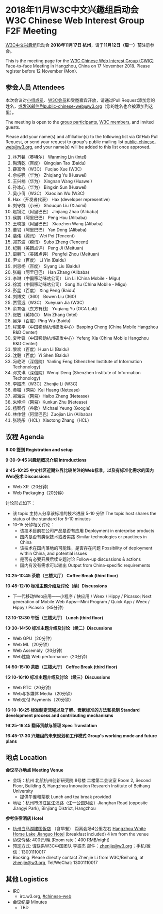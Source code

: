 # 2018年11月W3C中文兴趣组启动会 W3C Chinese Web Interest Group F2F Meeting

[W3C中文兴趣组](https://www.w3.org/2018/chinese-web-ig/)启动会 **2018年11月17日 杭州**，请于**11月12日（周一）前**注册参会。

This is the meeting page for the [W3C Chinese Web Interest Group (CWIG)](https://www.w3.org/2018/chinese-web-ig/) Face-to-face Meeting in Hangzhou, China on 17 November 2018. Please register before 12 November (Mon).

## 参会人员 Attendees

本次会议对[小组成员](https://www.w3.org/2000/09/dbwg/details?group=109611&public=1)、[W3C会员](https://www.w3.org/Consortium/Member/List)和受邀嘉宾开放，请通过Pull Request添加您的姓名，或发送邮件到public-chinese-web@w3.org（您的姓名也会被添加到这里）。

The meeting is open to the [group participants](https://www.w3.org/2000/09/dbwg/details?group=109611&public=1), [W3C members](https://www.w3.org/Consortium/Member/List), and invited guests.

Please add your name(s) and affiliation(s) to the following list via GitHub Pull Request, or send your request to group's public mailing list public-chinese-web@w3.org, and your name(s) will be added to this list once approved.

1. 林万铭（英特尔） Wanming Lin (Intel)
1. 陶清乾（百度） Qingqian Tao (Baidu)
1. 薛富侨（W3C） Fuqiao Xue (W3C)
1. 余枝强（华为） Zhiqiang Yu (Huawei)
1. 王兴楠（华为） Xingnan Wang (Huawei)
1. 孙冰心（华为） Bingxin Sun (Huawei)
1. 吴小倩（W3C） Xiaoqian Wu (W3C)
1. Hax（开发者代表） Hax (developer representive)
1. 刘守群（小米） Shouqun Liu (Xiaomi)
1. 赵锦江（阿里巴巴） Jinjiang Zhao (Alibaba)
1. 侯鹏（阿里巴巴） Peng Hou (Alibaba)
1. 王晓振（阿里巴巴） Xiaozhen Wang (Alibaba)
1. 董岩（阿里巴巴） Yan Dong (Alibaba)
1. 裴伟（腾讯） Wei Pei (Tencent)
1. 郑苏波（腾讯） Subo Zheng (Tencent)
1. 纪鹏（美团点评） Peng Ji (Meituan)
1. 周鹏飞（美团点评） Pengfei Zhou (Meituan)
1. 尹立（百度） Li Yin (Baidu)
1. 刘思杨（百度） Siyang Liu (Baidu)
1. 张翰（阿里巴巴） Han Zhang (Alibaba)
1. 李琳（中国移动咪咕公司） Lin Li (China Mobile - Migu)
1. 徐嵩（中国移动咪咕公司） Song Xu (China Mobile - Migu)
1. 彭星（百度） Xing Peng (Baidu)
1. 刘博文（360） Bowen Liu (360)
1. 贾雪远（W3C） Xueyuan Jia (W3C)
1. 俞育强（东方有线） Yuqiang Yu (OCA Lab)
1. 张敏（英特尔） Min Zhang (Intel)
1. 吴萍（百度）Ping Wu (Baidu)
1. 程宝平（中国移动杭州研发中心）Baoping Cheng (China Mobile Hangzhou R&D Center)
1. 夏叶锋（中国移动杭州研发中心）Yefeng Xia (China Mobile Hangzhou R&D Center)
1. 黎欢（百度）Huan Li (Baidu)
1. 沈毅（百度）Yi Shen (Baidu)
1. 冯艳玲（深信院）Yanling Feng (Shenzhen Institute of Information Techonology)
1. 邓文琪（深信院）Wenqi Deng (Shenzhen Institute of Information Techonology)
1. 李振杰（W3C）Zhenjie Li (W3C)
1. 黄锴（网易）Kai Huang (Netease)
1. 郑海波（网易）Haibo Zheng (Netease)
1. 朱坤坤（网易）Kunkun Zhu (Netease)
1. 杨智行（谷歌）Michael Yeung (Google)
1. 林作健（阿里巴巴）Zuojian Lin (Alibaba)
1. 张晓彤（HCL）Xiaotong Zhang（HCL）

## 议程 Agenda

**9:00 签到 Registration and setup**

**9:30-9:45 兴趣组概况介绍 Introductions**

**9:45-10:25 中文社区近期业界比较关注的Web标准，以及有标准化需求的国内Web技术 Discussions**

* Web XR（20分钟）
* Web Packaging（20分钟）

讨论形式如下：

* 该 topic 主持人分享该标准的技术进展 5-10 分钟 The topic host shares the status of the standard for 5-10 minutes
* 10-15 分钟相关讨论：
  * 该技术目前在公司产品是否有应用 Deployment in enterprise products
  * 国内是否有类似技术或者实践 Similar technologies or practices in China
  * 该技术在国内落地的可能性，是否存在问题 Possibility of deployment within China, and potential issues
  * 是否有必要开展后续专题讨论 Follow-up discussions & actions
  * 国内有没有需求可以输出 Output from China-specific requirements

**10:25-10:45 茶歇（三楼大厅） Coffee Break (third floor)**

**10:45-12:10 标准主题介绍及讨论（续）Discussions**

* 下一代移动Web应用——小程序 / 快应用 / Weex / Hippy / Picasso; Next generation of Mobile Web Apps—Mini Program / Quick App / Weex / Hippy / Picasso（85分钟）

**12:10-13:30 午饭（三楼大厅） Lunch (third floor)**

**13:30-14:50 标准主题介绍及讨论（续二）Discussions**

* Web GPU（20分钟）
* Web ML（20分钟）
* Web Assembly（20分钟）
* Web性能 Web performance（20分钟）

**14:50-15:10 茶歇（三楼大厅） Coffee Break (third floor)**

**15:10-16:10 标准主题介绍及讨论（续三）Discussions**

* Web RTC（20分钟）
* Web与多媒体 Media（20分钟）
* Web支付 Payments（20分钟）

**16:10-16:25 标准制定流程以及了解、贡献标准的方法和机制 Standard development process and contributing mechanisms**

**16:25-16:45 翻译贡献与管理 Spec Translation**

**16:45-17:30 兴趣组的未来规划和工作模式 Group's working mode and future plans**

## 地点 Location

**会议举办地点 Meeting Venue**

* 会场：杭州 北航杭州创新研究院 8号楼 二楼第二会议室 Room 2, Second Floor, Building 8, Hangzhou Innovation Research Institute of Beihang University
  * 提供午餐和茶歇 Lunch and tea break provided
* 地址：杭州市滨江区江汉路（江一公园对面）Jianghan Road (opposite Jiangyi Park), Binjiang District, Hangzhou

**参考住宿酒店 Hotel**

* [杭州白马湖建国饭店](http://www.whitehorselakejianguo.com/) （含早餐） 距离会场4公里左右 [Hangzhou White Horse Lake Jianguo Hotel](http://www.whitehorselakejianguo.com/) (breakfast included) 4 km from the venue
* 协议价格: 400元/晚 (Room rate：400 RMB/night)
* 预定方式: 请联系W3C中国团队 李振杰 邮件：<zhenjie@w3.org>；手机/微信：13001110017
* Booking: Please directly contact Zhenjie Li from W3C/Beihang, at <zhenjie@w3.org>, Tel/WeChat: 13001110017

## 其他 Logistics

* IRC
  * irc.w3.org, <a href="http://irc.w3.org/?channels=#chinese-web">#chinese-web</a>
* 会议纪要 Minutes
  * TBD
